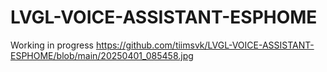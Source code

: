 # LVGL-VOICE-ASSISTANT-ESPHOME
Working in progress
https://github.com/tiimsvk/LVGL-VOICE-ASSISTANT-ESPHOME/blob/main/20250401_085458.jpg
